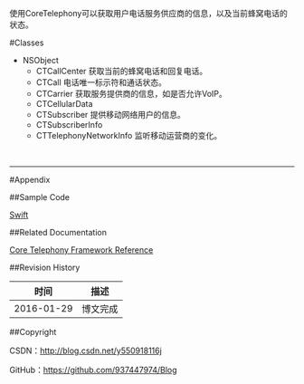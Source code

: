 使用CoreTelephony可以获取用户电话服务供应商的信息，以及当前蜂窝电话的状态。

#Classes

- NSObject
    - CTCallCenter 获取当前的蜂窝电话和回复电话。
    - CTCall 电话唯一标示符和通话状态。
    - CTCarrier 获取服务提供商的信息，如是否允许VoIP。
    - CTCellularData
    - CTSubscriber 提供移动网络用户的信息。
    - CTSubscriberInfo
    - CTTelephonyNetworkInfo 监听移动运营商的变化。

&#160;

----

#Appendix

##Sample Code

[Swift](https://github.com/937447974/Swift)

##Related Documentation

[Core Telephony Framework Reference](https://developer.apple.com/library/ios/documentation/CoreSpotlight/Reference/CoreSpotlight_Framework/index.html)

##Revision History

| 时间 | 描述 |
| ---- | ---- |
| 2016-01-29 | 博文完成 |

##Copyright

CSDN：http://blog.csdn.net/y550918116j

GitHub：https://github.com/937447974/Blog
